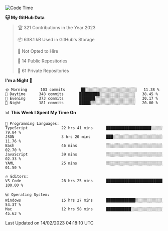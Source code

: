 <!--START_SECTION:waka-->
![Code Time](http://img.shields.io/badge/Code%20Time-3%2C624%20hrs%2031%20mins-blue)

**🐱 My GitHub Data** 

> 🏆 321 Contributions in the Year 2023
 > 
> 📦 638.1 kB Used in GitHub's Storage 
 > 
> 🚫 Not Opted to Hire
 > 
> 📜 14 Public Repositories 
 > 
> 🔑 61 Private Repositories  
 > 
**I'm a Night 🦉** 

```text
🌞 Morning      103 commits       ██░░░░░░░░░░░░░░░░░░░░░░░   11.38 % 
🌆 Daytime      348 commits       █████████░░░░░░░░░░░░░░░░   38.45 % 
🌃 Evening      273 commits       ███████░░░░░░░░░░░░░░░░░░   30.17 % 
🌙 Night        181 commits       █████░░░░░░░░░░░░░░░░░░░░   20.00 % 

```


📊 **This Week I Spent My Time On** 

```text
💬 Programming Languages: 
TypeScript               22 hrs 41 mins      ████████████████████░░░░░   79.84 % 
JSON                     3 hrs 20 mins       ███░░░░░░░░░░░░░░░░░░░░░░   11.76 % 
Bash                     46 mins             ░░░░░░░░░░░░░░░░░░░░░░░░░   02.70 % 
JavaScript               39 mins             ░░░░░░░░░░░░░░░░░░░░░░░░░   02.33 % 
YAML                     25 mins             ░░░░░░░░░░░░░░░░░░░░░░░░░   01.50 % 

🔥 Editors: 
VS Code                  28 hrs 25 mins      █████████████████████████   100.00 % 

💻 Operating System: 
Windows                  15 hrs 27 mins      █████████████░░░░░░░░░░░░   54.37 % 
Mac                      12 hrs 58 mins      ███████████░░░░░░░░░░░░░░   45.63 % 

```


 Last Updated on 14/02/2023 04:18:10 UTC
<!--END_SECTION:waka-->


